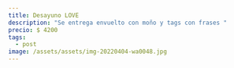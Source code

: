 ```yaml
---
title: Desayuno LOVE
description: "Se entrega envuelto con moño y tags con frases "
precio: $ 4200
tags:
  - post
image: /assets/assets/img-20220404-wa0048.jpg
---
```

